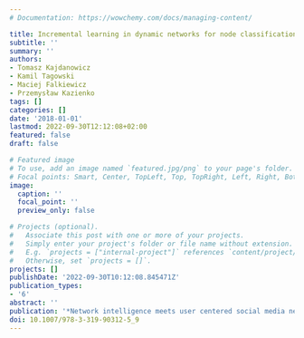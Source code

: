 ```yaml
---
# Documentation: https://wowchemy.com/docs/managing-content/

title: Incremental learning in dynamic networks for node classification
subtitle: ''
summary: ''
authors:
- Tomasz Kajdanowicz
- Kamil Tagowski
- Maciej Falkiewicz
- Przemysław Kazienko
tags: []
categories: []
date: '2018-01-01'
lastmod: 2022-09-30T12:12:08+02:00
featured: false
draft: false

# Featured image
# To use, add an image named `featured.jpg/png` to your page's folder.
# Focal points: Smart, Center, TopLeft, Top, TopRight, Left, Right, BottomLeft, Bottom, BottomRight.
image:
  caption: ''
  focal_point: ''
  preview_only: false

# Projects (optional).
#   Associate this post with one or more of your projects.
#   Simply enter your project's folder or file name without extension.
#   E.g. `projects = ["internal-project"]` references `content/project/deep-learning/index.md`.
#   Otherwise, set `projects = []`.
projects: []
publishDate: '2022-09-30T10:12:08.845471Z'
publication_types:
- '6'
abstract: ''
publication: '*Network intelligence meets user centered social media networks*'
doi: 10.1007/978-3-319-90312-5_9
---
```

